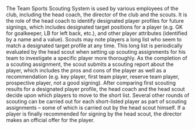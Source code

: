 The Team Sports Scouting System is used by various employees of the club, including the head coach, the director of the club and the scouts. It is the role of the head coach to identify designated player profiles for future signings, which includes designated target positions for a player (e.g. GK for goalkeeper, LB for left back, etc.), and other player attributes (identified by a name and a value). 
Scouts may note players a long list who seem to match a designated target profile at any time. This long list is periodically evaluated by the head scout when setting up scouting assignments for his team to investigate a specific player more thoroughly. As the completion of a scouting assignment, the scout submits a scouting report about the player, which includes the pros and cons of the player as well as a recommendation (e.g. key player, first team player, reserve team player, prospective player, not a good signing). 
After comparing first scouting results for a designated player profile, the head coach and the head scout decide upon which players to move to the short list. Several other rounds of scouting can be carried out for each short-listed player as part of scouting assignments – some of which is carried out by the head scout himself. If a player is finally recommended for signing by the head scout, the director makes an official offer for the player.
